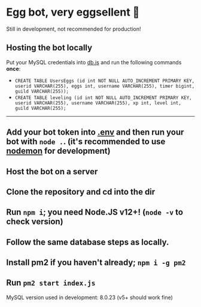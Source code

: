 # Egg bot, very eggsellent 🥚

Still in development, not recommended for production!

## Hosting the bot locally

Put your MySQL credentials into [db.js](db.js) and run the following commands **once**:

- `CREATE TABLE UsersEggs (id int NOT NULL AUTO_INCREMENT PRIMARY KEY, userid VARCHAR(255), eggs int, username VARCHAR(255), timer bigint, guild VARCHAR(255));`
- `CREATE TABLE leveling (id int NOT NULL AUTO_INCREMENT PRIMARY KEY, userid VARCHAR(255), username VARCHAR(255), xp int, level int, guild VARCHAR(255);`
---
Add your bot token into [.env](.env) and then run your bot with `node .`.
(it's recommended to use [nodemon](https://nodemon.io/) for development)
---

## Host the bot on a server

Clone the repository and cd into the dir
---
Run `npm i`; you need Node.JS v12+! (`node -v` to check version)
---
Follow the same database steps as locally.
---
Install pm2 if you haven't already; `npm i -g pm2`
---
Run `pm2 start index.js`
---

MySQL version used in development: 8.0.23 (v5+ should work fine)
